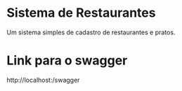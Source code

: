 # Sistema de Restaurantes

Um sistema simples de cadastro de restaurantes e pratos.

# Link para o swagger

http://localhost:*<port>*/swagger
